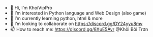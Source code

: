 - 👋 Hi, I’m KhoiVipPro
- 👀 I’m interested in Python language and Web Design (also game)
- 🌱 I’m currently learning python, html & more
- 💞️ I’m looking to collaborate on https://discord.gg/DY24yyu8mv
- 📫 How to reach me: https://discord.gg/8XuE5Avr @Khôi Bôi Trơn

<!---
--->
